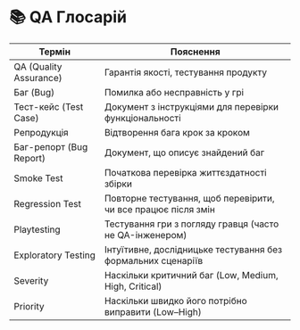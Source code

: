 # 📚 QA Глосарій

| Термін | Пояснення |
|--------|-----------|
| QA (Quality Assurance) | Гарантія якості, тестування продукту |
| Баг (Bug) | Помилка або несправність у грі |
| Тест-кейс (Test Case) | Документ з інструкціями для перевірки функціональності |
| Репродукція | Відтворення бага крок за кроком |
| Баг-репорт (Bug Report) | Документ, що описує знайдений баг |
| Smoke Test | Початкова перевірка життєздатності збірки |
| Regression Test | Повторне тестування, щоб перевірити, чи все працює після змін |
| Playtesting | Тестування гри з погляду гравця (часто не QA-інженером) |
| Exploratory Testing | Інтуїтивне, дослідницьке тестування без формальних сценаріїв |
| Severity | Наскільки критичний баг (Low, Medium, High, Critical) |
| Priority | Наскільки швидко його потрібно виправити (Low–High) |
